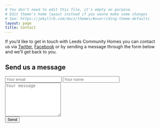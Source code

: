 ```yaml
---
# You don't need to edit this file, it's empty on purpose.
# Edit theme's home layout instead if you wanna make some changes
# See: https://jekyllrb.com/docs/themes/#overriding-theme-defaults
layout: page
title: Contact
---
```

If you’d like to get in touch with Leeds Community Homes you can contact us via [Twitter](https://twitter.com/leedscommhomes), [Facebook](https://www.facebook.com/LeedsCommunityHomes/) or by sending a message through the form below and we’ll get back to you.

<script src="https://www.google.com/recaptcha/api.js" async defer></script>
<form method="POST" action="https://form.letsdance.agency/57nQPDw4" class="contact-form">
  <h2 class="form-title">Send us a message</h2>
  <input type="text" name="_honey" value="" style="display: none;">
  <input type="hidden" name="_subject" value="Message from leedscommunityhomes.org.uk" >
  <input type="email" name="_replyto" placeholder="Your email" required="">
  <input type="text" name="name" placeholder="Your name" required="">
  <textarea rows="7" name="message" placeholder="Your message" required=""></textarea>
  <div class="g-recaptcha" data-sitekey="6LdNn1AUAAAAAA-VLy7CCzufqQi7EhPyoWQwcHIM"></div>
  <input type="submit" value="Send">
</form>


<script>
  if (document.forms[0] && window.FormData) {

  	var message = new Object();
  	message.loading = 'Loading...';
  	message.success = 'Thank you. Message received!';
  	message.failure = 'Whoops! There was a problem sending your message.';

  	var form = document.forms[0];
    var formAction = form.getAttribute("action");
  	var statusMessage = document.createElement('div');
  	statusMessage.className = 'status';

  	// Set up the AJAX request
  	var request = new XMLHttpRequest();
  	request.open('POST', formAction, true);
  	request.setRequestHeader('accept', 'application/json');

  	// Listen for the form being submitted
  	form.addEventListener('submit', function(evt) {

	    evt.preventDefault();
      form.insertAdjacentElement('beforeend', statusMessage);

	    // Create a new FormData object passing in the form's key value pairs (that was easy!)
	    var formData = new FormData(form);

	    // Send the formData
	    request.send(formData);

	    // Watch for changes to request.readyState and update the statusMessage accordingly
	    request.onreadystatechange = function () {

        // <4 =  waiting on response from server
        if (request.readyState < 4)
            statusMessage.innerHTML = message.loading;

        // 4 = Response from server has been completely loaded.
        else if (request.readyState === 4) {

            // 200 - 299 = successful
            if (request.status == 200 && request.status < 300)
                statusMessage.innerHTML = message.success;
            else
              statusMessage.innerHTML = message.failure;
        }
	    }
  	});

  }
</script>
